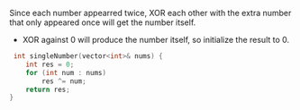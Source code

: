 Since each number appearred twice, XOR each other with the extra number that only appeared once will get the number itself.
- XOR against 0 will produce the number itself, so initialize the result to 0.

```cpp
 int singleNumber(vector<int>& nums) {   
    int res = 0;
    for (int num : nums)
        res ^= num;
    return res;
}
```
